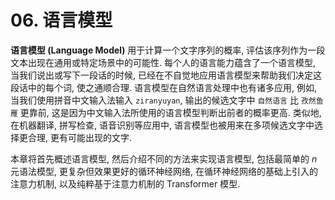 # 06. 语言模型

**语言模型 (Language Model)** 用于计算一个文字序列的概率, 评估该序列作为一段文本出现在通用或特定场景中的可能性.
每个人的语言能力蕴含了一个语言模型, 当我们说出或写下一段话的时候, 已经在不自觉地应用语言模型来帮助我们决定这段话中的每个词, 使之通顺合理.
语言模型在自然语言处理中也有诸多应用, 例如, 当我们使用拼音中文输入法输入 `ziranyuyan`, 输出的候选文字中 `自然语言` 比 `孜然鱼雁` 更靠前, 这是因为中文输入法所使用的语言模型判断出前者的概率更高.
类似地, 在机器翻译, 拼写检查, 语音识别等应用中, 语言模型也被用来在多项候选文字中选择更合理, 更有可能出现的文字.

本章将首先概述语言模型, 然后介绍不同的方法来实现语言模型, 包括最简单的 $n$ 元语法模型, 更复杂但效果更好的循环神经网络, 在循环神经网络的基础上引入的注意力机制, 以及纯粹基于注意力机制的 Transformer 模型.


